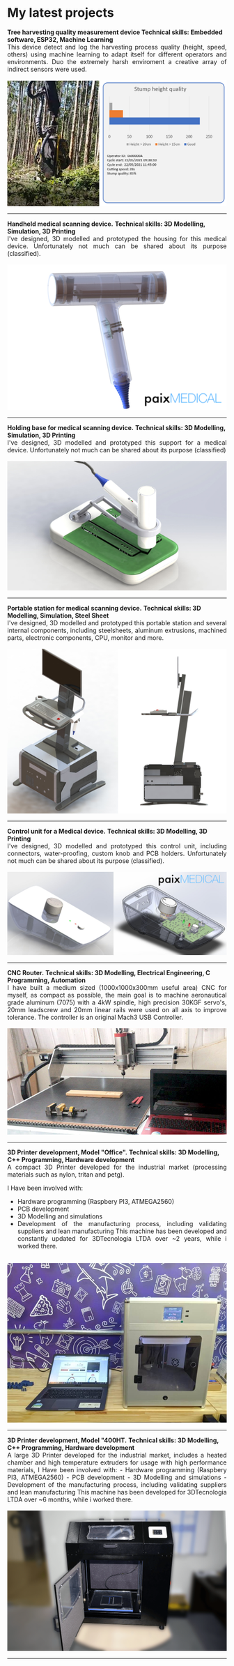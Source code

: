 <!-- <div style="text-align: justify">Hmm, you should'nt have found this page unless a link was sent to you, this page is under construction and its not ready yet, content here might be incomplete and innacurate.</div> -->

# My latest projects

<p align="left">
</p>
<strong> Tree harvesting quality measurement device </strong>
<strong> Technical skills: Embedded software, ESP32, Machine Learning </strong>
<br>
<div style="text-align: justify"> This device detect and log the harvesting process quality (height, speed, others) using machine learning to adapt itself for different operators and environments. Duo the extremely harsh enviroment a creative array of indirect sensors were used.
</div>
<br>
<img src="https://github.com/italocjs/italocjs.github.io/blob/master/images/harvester_poc3.png?raw=true"/>
<br>

---

<p align="left">
</p>
<strong> Handheld medical scanning device.</strong>
<strong> Technical skills: 3D Modelling, Simulation, 3D Printing </strong>
<br>
<div style="text-align: justify"> I've designed, 3D modelled and prototyped the housing for this medical device. Unfortunately not much can be shared about its purpose (classified).</div>
<br>
<img src="https://github.com/italocjs/italocjs.github.io/blob/master/images/pistola_paix.png?raw=true"/>
<br>

---

<p align="left">
</p>
<strong> Holding base for medical scanning device.</strong>
<strong> Technical skills: 3D Modelling, Simulation, 3D Printing </strong>
<br>

<div style="text-align: justify"> I've designed, 3D modelled and prototyped this support for a medical device. Unfortunately not much can be shared about its purpose (classified)</div>
<br>
<img src="https://github.com/italocjs/italocjs.github.io/blob/master/images/base_pistola.jpg?raw=true"/>
<br>

---

<p align="left">
</p>
<strong> Portable station for medical scanning device.</strong>
<strong> Technical skills: 3D Modelling, Simulation, Steel Sheet </strong>
<br>
<div style="text-align: justify"> I've designed, 3D modelled and prototyped this portable station and several internal components, including steelsheets, aluminum extrusions, machined parts, electronic components, CPU, monitor and more.</div>
<br>
<img src="https://github.com/italocjs/italocjs.github.io/blob/master/images/case_paix.jpg?raw=true"/>
<br>

---

<p align="left">
</p>
<strong> Control unit for a Medical device.</strong>
<strong> Technical skills: 3D Modelling, 3D Printing </strong>
<br>
<div style="text-align: justify"> I've designed, 3D modelled and prototyped this control unit, including connectors, water-proofing, custom knob and PCB holders. Unfortunately not much can be shared about its purpose (classified).</div>
<br>
<img src="https://github.com/italocjs/italocjs.github.io/blob/master/images/case_fonteedit.jpg?raw=true"/>
<br>

---

<p align="left">
</p>
<strong> CNC Router.</strong>
<strong> Technical skills: 3D Modelling, Electrical Engineering, C Programming, Automation </strong>
<br>
<div style="text-align: justify"> I have built a medium sized (1000x1000x300mm useful area) CNC for myself, as compact as possible, the main goal is to machine aeronautical grade aluminum (7075) with a 4kW spindle, high precision 30KGF servo's, 20mm leadscrew and 20mm linear rails were used on all axis to improve tolerance.  The controller is an original Mach3 USB Controller.</div>
<br>
<img src="https://github.com/italocjs/italocjs.github.io/blob/master/images/cnc.jpeg?raw=true"/>
<br>

---

<p align="left">
</p>
<strong> 3D Printer development, Model "Office".</strong>
<strong> Technical skills: 3D Modelling, C++ Programming, Hardware development </strong>
<br>
<div style="text-align: justify">A compact 3D Printer developed for the industrial market (processing materials such as nylon, tritan and petg).

I Have been involved with:
- Hardware programming (Raspbery PI3, ATMEGA2560)
- PCB development
- 3D Modelling and simulations
- Development of the manufacturing process, including validating suppliers and lean manufacturing
This machine has been developed and constantly updated for 3DTecnologia LTDA over ~2 years, while i worked there.</div>
<br>
<img src="https://github.com/italocjs/italocjs.github.io/blob/master/images/office.jpg?raw=true"/>
<br>

---

<p align="left">
</p>
<strong> 3D Printer development, Model "400HT.</strong>
<strong> Technical skills: 3D Modelling, C++ Programming, Hardware development </strong>
<br>
<div style="text-align: justify">A large 3D Printer developed for the industrial market, includes a heated chamber and high temperature extruders for usage with high performance materials, 
I Have been involved with:
- Hardware programming (Raspbery PI3, ATMEGA2560)
- PCB development
- 3D Modelling and simulations
- Development of the manufacturing process, including validating suppliers and lean manufacturing
This machine has been developed for 3DTecnologia LTDA over ~6 months, while i worked there.</div>
<br>
<img src="https://github.com/italocjs/italocjs.github.io/blob/master/images/400ht.png?raw=true"/>
<br>

---
